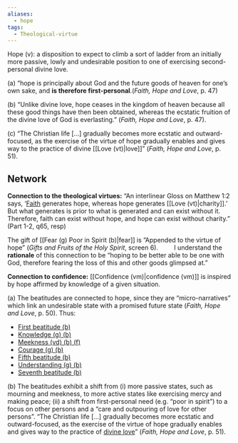 ```yaml
---
aliases:
  - hope
tags:
  - Theological-virtue
---
```

Hope (v): a disposition to expect to climb a sort of ladder from an initially more passive, lowly and undesirable position to one of exercising second-personal divine love.  

(a) “hope is principally about God and the future goods of heaven for one’s own sake, and **is therefore first-personal**.(_Faith, Hope and Love_, p. 47)

(b) “Unlike divine love, hope ceases in the kingdom of heaven because all these good things have then been obtained, whereas the ecstatic fruition of the divine love of God is everlasting.” (_Faith, Hope and Love_, p. 47).  

(c) “The Christian life \[…] gradually becomes more ecstatic and outward-focused, as the exercise of the virtue of hope gradually enables and gives way to the practice of divine [[Love (vt)|love]]” (_Faith, Hope and Love_, p. 51).


## Network
**Connection to the theological virtues:** “An interlinear Gloss on Matthew 1:2 says, ‘[Faith](obsidian://open?vault=Obsidian&file=VGBF%20Network%2FTheological%20Virtues%2FFaith%20(v)) generates hope, whereas hope generates [[Love (vt)|charity]].’ But what generates is prior to what is generated and can exist without it. Therefore, faith can exist without hope, and hope can exist without charity.” (Part 1-2, q65, resp)

The gift of [[Fear (g) Poor in Spirit (b)|fear]] is ”Appended to the virtue of hope” (_Gifts and Fruits of the Holy Spirit_, screen 6).
$\qquad$I understand the **rationale** of this connection to be “hoping to be better able to be one with God, therefore fearing the loss of this and other goods glimpsed at.”


**Connection to confidence:** [[Confidence (vm)|confidence (vm)]] is inspired by hope affirmed by knowledge of a given situation.

(a) The beatitudes are connected to hope, since they are “micro-narratives” which link an undesirable state with a promised future state (*Faith, Hope and Love*, p. 50). Thus:
- [First beatitude (b)](obsidian://open?vault=Obsidian&file=VGBF%20Network%2FBeatitudes%2FFirst%20beatitude%20(b))
- [Knowledge (g) (b)](obsidian://open?vault=Obsidian&file=VGBF%20Network%2FGifts%2FKnowledge%20(g)%20(b))
- [Meekness (vd) (b) (f)](obsidian://open?vault=Obsidian&file=VGBF%20Network%2FFruits%2FMeekness%20(vd)%20(b)%20(f))
- [Courage (g) (b)](obsidian://open?vault=Obsidian&file=VGBF%20Network%2FGifts%2FCourage%20(g)%20(b))
- [Fifth beatitude (b)](obsidian://open?vault=Obsidian&file=VGBF%20Network%2FBeatitudes%2FFifth%20beatitude%20(b))
- [Understanding (g) (b)](obsidian://open?vault=Obsidian&file=VGBF%20Network%2FGifts%2FUnderstanding%20(g)%20(b))
- [Seventh beatitude (b)](obsidian://open?vault=Obsidian&file=VGBF%20Network%2FBeatitudes%2FSeventh%20beatitude%20(b))

(b) The beatitudes exhibit a shift from (i) more passive states, such as mourning and meekness, to more active states like exercising mercy and making peace; (ii) a shift from first-personal need (e.g. “poor in spirit”) to a focus on other persons and a “care and outpouring of love for other persons”. “The Christian life \[…] gradually becomes more ecstatic and outward-focused, as the exercise of the virtue of hope gradually enables and gives way to the practice of [divine love](obsidian://open?vault=Obsidian&file=VGBF%20Network%2FTheological%20Virtues%2FLove%20(v))” (*Faith, Hope and Love*, p. 51). 